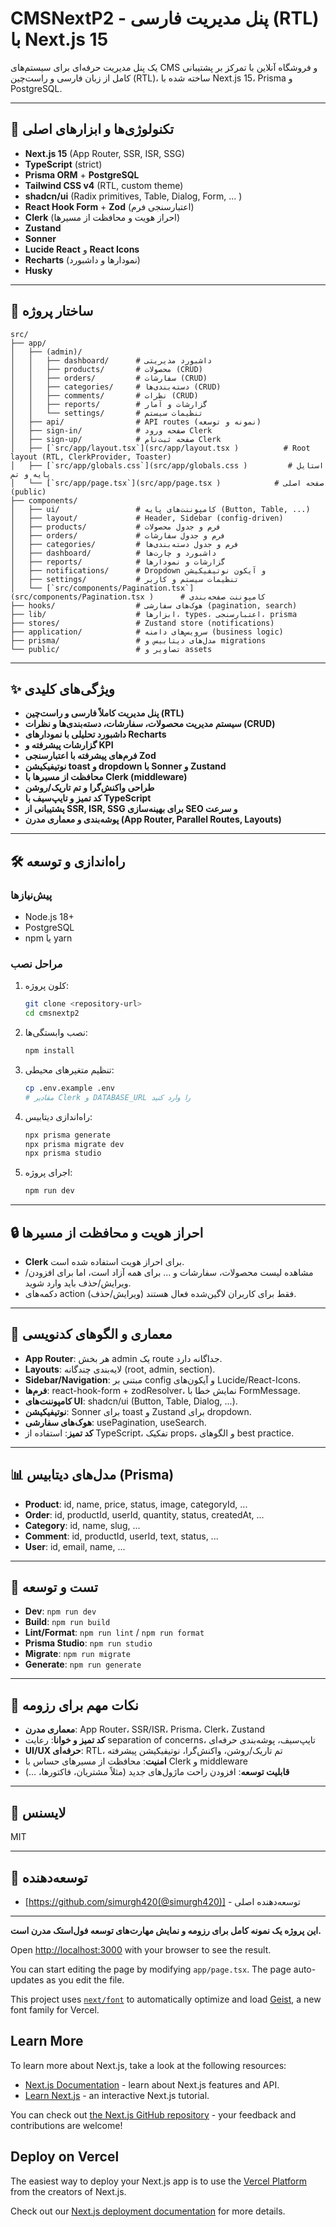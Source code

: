 # CMSNextP2 - پنل مدیریت فارسی (RTL) با Next.js 15

یک پنل مدیریت حرفه‌ای برای سیستم‌های CMS و فروشگاه آنلاین با تمرکز بر پشتیبانی کامل از زبان فارسی و راست‌چین (RTL)، ساخته شده با Next.js 15، Prisma و PostgreSQL.

---

## 🚀 تکنولوژی‌ها و ابزارهای اصلی

- **Next.js 15** (App Router, SSR, ISR, SSG)
- **TypeScript** (strict)
- **Prisma ORM** + **PostgreSQL**
- **Tailwind CSS v4** (RTL, custom theme)
- **shadcn/ui** (Radix primitives, Table, Dialog, Form, ... )
- **React Hook Form** + **Zod** (اعتبارسنجی فرم)
- **Clerk** (احراز هویت و محافظت از مسیرها)
- **Zustand** 
- **Sonner** 
- **Lucide React** و **React Icons**
- **Recharts** (نمودارها و داشبورد)
- **Husky** 

---

## 📁 ساختار پروژه

```
src/
├── app/
│   ├── (admin)/
│   │   ├── dashboard/      # داشبورد مدیریتی
│   │   ├── products/       # محصولات (CRUD)
│   │   ├── orders/         # سفارشات (CRUD)
│   │   ├── categories/     # دسته‌بندی‌ها (CRUD)
│   │   ├── comments/       # نظرات (CRUD)
│   │   ├── reports/        # گزارشات و آمار
│   │   └── settings/       # تنظیمات سیستم
│   ├── api/                # API routes (نمونه و توسعه)
│   ├── sign-in/            # صفحه ورود Clerk
│   ├── sign-up/            # صفحه ثبت‌نام Clerk
│   ├── [`src/app/layout.tsx`](src/app/layout.tsx )          # Root layout (RTL, ClerkProvider, Toaster)
│   ├── [`src/app/globals.css`](src/app/globals.css )         # استایل پایه و تم
│   └── [`src/app/page.tsx`](src/app/page.tsx )            # صفحه اصلی (public)
├── components/
│   ├── ui/                 # کامپوننت‌های پایه (Button, Table, ...)
│   ├── layout/             # Header, Sidebar (config-driven)
│   ├── products/           # فرم و جدول محصولات
│   ├── orders/             # فرم و جدول سفارشات
│   ├── categories/         # فرم و جدول دسته‌بندی‌ها
│   ├── dashboard/          # داشبورد و چارت‌ها
│   ├── reports/            # گزارشات و نمودارها
│   ├── notifications/      # Dropdown و آیکون نوتیفیکیشن
│   ├── settings/           # تنظیمات سیستم و کاربر
│   └── [`src/components/Pagination.tsx`](src/components/Pagination.tsx )      # کامپوننت صفحه‌بندی
├── hooks/                  # هوک‌های سفارشی (pagination, search)
├── lib/                    # ابزارها، types، اعتبارسنجی، prisma
├── stores/                 # Zustand store (notifications)
├── application/            # سرویس‌های دامنه (business logic)
├── prisma/                 # مدل‌های دیتابیس و migrations
└── public/                 # تصاویر و assets
```

---

## ✨ ویژگی‌های کلیدی

- **پنل مدیریت کاملاً فارسی و راست‌چین (RTL)**
- **سیستم مدیریت محصولات، سفارشات، دسته‌بندی‌ها و نظرات (CRUD)**
- **داشبورد تحلیلی با نمودارهای Recharts**
- **گزارشات پیشرفته و KPI**
- **فرم‌های پیشرفته با اعتبارسنجی Zod**
- **نوتیفیکیشن toast و dropdown با Sonner و Zustand**
- **محافظت از مسیرها با Clerk (middleware)**
- **طراحی واکنش‌گرا و تم تاریک/روشن**
- **کد تمیز و تایپ‌سیف با TypeScript**
- **پشتیبانی از SSR, ISR, SSG برای بهینه‌سازی SEO و سرعت**
- **پوشه‌بندی و معماری مدرن (App Router, Parallel Routes, Layouts)**

---

## 🛠 راه‌اندازی و توسعه

### پیش‌نیازها

- Node.js 18+
- PostgreSQL
- npm یا yarn

### مراحل نصب

1. کلون پروژه:

   ```bash
   git clone <repository-url>
   cd cmsnextp2
   ```

2. نصب وابستگی‌ها:

   ```bash
   npm install
   ```

3. تنظیم متغیرهای محیطی:

   ```bash
   cp .env.example .env
   # مقادیر Clerk و DATABASE_URL را وارد کنید
   ```

4. راه‌اندازی دیتابیس:

   ```bash
   npx prisma generate
   npx prisma migrate dev
   npx prisma studio
   ```

5. اجرای پروژه:
   ```bash
   npm run dev
   ```

---

## 🔒 احراز هویت و محافظت از مسیرها

- **Clerk** برای احراز هویت استفاده شده است.
- مشاهده لیست محصولات، سفارشات و ... برای همه آزاد است، اما برای افزودن/ویرایش/حذف باید وارد شوید.
- دکمه‌های action (ویرایش/حذف) فقط برای کاربران لاگین‌شده فعال هستند.

---

## 🧩 معماری و الگوهای کدنویسی

- **App Router**: هر بخش admin یک route جداگانه دارد.
- **Layouts**: لایه‌بندی چندگانه (root, admin, section).
- **Sidebar/Navigation**: مبتنی بر config و آیکون‌های Lucide/React-Icons.
- **فرم‌ها**: react-hook-form + zodResolver، نمایش خطا با FormMessage.
- **کامپوننت‌های UI**: shadcn/ui (Button, Table, Dialog, ...).
- **نوتیفیکیشن**: Sonner برای toast و Zustand برای dropdown.
- **هوک‌های سفارشی**: usePagination, useSearch.
- **کد تمیز**: استفاده از TypeScript، تفکیک props، و الگوهای best practice.

---

## 📊 مدل‌های دیتابیس (Prisma)

- **Product**: id, name, price, status, image, categoryId, ...
- **Order**: id, productId, userId, quantity, status, createdAt, ...
- **Category**: id, name, slug, ...
- **Comment**: id, productId, userId, text, status, ...
- **User**: id, email, name, ...

---

## 🧪 تست و توسعه

- **Dev**: `npm run dev`
- **Build**: `npm run build`
- **Lint/Format**: `npm run lint` / `npm run format`
- **Prisma Studio**: `npm run studio`
- **Migrate**: `npm run migrate`
- **Generate**: `npm run generate`

---

## 📝 نکات مهم برای رزومه

- **معماری مدرن**: App Router، SSR/ISR، Prisma، Clerk، Zustand
- **کد تمیز و خوانا**: رعایت separation of concerns، تایپ‌سیف، پوشه‌بندی حرفه‌ای
- **UI/UX حرفه‌ای**: RTL، تم تاریک/روشن، واکنش‌گرا، نوتیفیکیشن پیشرفته
- **امنیت**: محافظت از مسیرهای حساس با Clerk و middleware
- **قابلیت توسعه**: افزودن راحت ماژول‌های جدید (مثلاً مشتریان، فاکتورها، ...)

---

## 📄 لایسنس

MIT

---

## 👤 توسعه‌دهنده

- [https://github.com/simurgh420(@simurgh420)] - توسعه‌دهنده اصلی

---

**این پروژه یک نمونه کامل برای رزومه و نمایش مهارت‌های توسعه فول‌استک مدرن است.**

Open [http://localhost:3000](http://localhost:3000) with your browser to see the result.

You can start editing the page by modifying `app/page.tsx`. The page auto-updates as you edit the file.

This project uses [`next/font`](https://nextjs.org/docs/app/building-your-application/optimizing/fonts) to automatically optimize and load [Geist](https://vercel.com/font), a new font family for Vercel.

## Learn More

To learn more about Next.js, take a look at the following resources:

- [Next.js Documentation](https://nextjs.org/docs) - learn about Next.js features and API.
- [Learn Next.js](https://nextjs.org/learn) - an interactive Next.js tutorial.

You can check out [the Next.js GitHub repository](https://github.com/vercel/next.js) - your feedback and contributions are welcome!

## Deploy on Vercel

The easiest way to deploy your Next.js app is to use the [Vercel Platform](https://vercel.com/new?utm_medium=default-template&filter=next.js&utm_source=create-next-app&utm_campaign=create-next-app-readme) from the creators of Next.js.

Check out our [Next.js deployment documentation](https://nextjs.org/docs/app/building-your-application/deploying) for more details.
